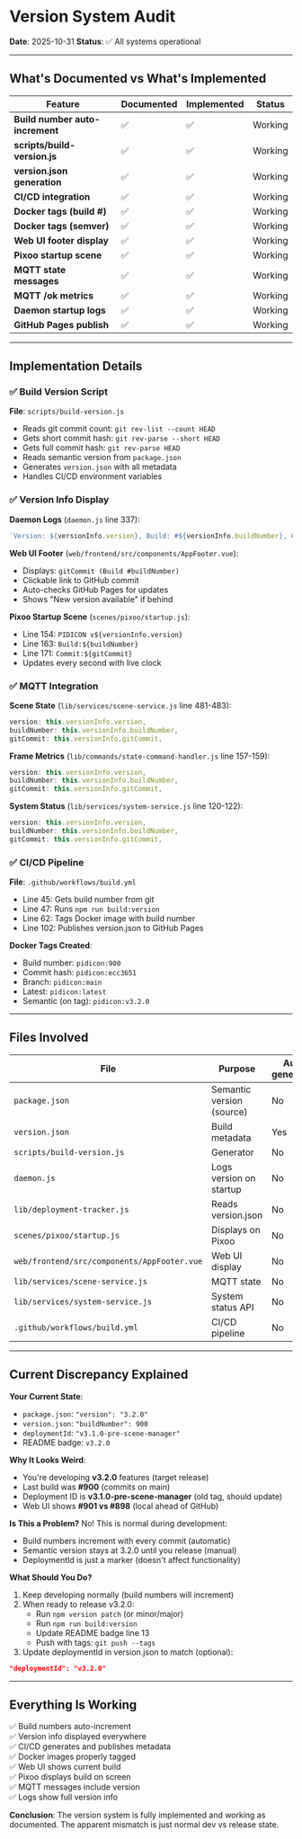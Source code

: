 # Version System Audit

**Date**: 2025-10-31
**Status**: ✅ All systems operational

---

## What's Documented vs What's Implemented

| Feature                         | Documented | Implemented | Status  |
| ------------------------------- | ---------- | ----------- | ------- |
| **Build number auto-increment** | ✅         | ✅          | Working |
| **scripts/build-version.js**    | ✅         | ✅          | Working |
| **version.json generation**     | ✅         | ✅          | Working |
| **CI/CD integration**           | ✅         | ✅          | Working |
| **Docker tags (build #)**       | ✅         | ✅          | Working |
| **Docker tags (semver)**        | ✅         | ✅          | Working |
| **Web UI footer display**       | ✅         | ✅          | Working |
| **Pixoo startup scene**         | ✅         | ✅          | Working |
| **MQTT state messages**         | ✅         | ✅          | Working |
| **MQTT /ok metrics**            | ✅         | ✅          | Working |
| **Daemon startup logs**         | ✅         | ✅          | Working |
| **GitHub Pages publish**        | ✅         | ✅          | Working |

---

## Implementation Details

### ✅ Build Version Script

**File**: `scripts/build-version.js`

- Reads git commit count: `git rev-list --count HEAD`
- Gets short commit hash: `git rev-parse --short HEAD`
- Gets full commit hash: `git rev-parse HEAD`
- Reads semantic version from `package.json`
- Generates `version.json` with all metadata
- Handles CI/CD environment variables

### ✅ Version Info Display

**Daemon Logs** (`daemon.js` line 337):

```javascript
`Version: ${versionInfo.version}, Build: #${versionInfo.buildNumber}, Commit: ${versionInfo.gitCommit}`;
```

**Web UI Footer** (`web/frontend/src/components/AppFooter.vue`):

- Displays: `gitCommit (Build #buildNumber)`
- Clickable link to GitHub commit
- Auto-checks GitHub Pages for updates
- Shows "New version available" if behind

**Pixoo Startup Scene** (`scenes/pixoo/startup.js`):

- Line 154: `PIDICON v${versionInfo.version}`
- Line 163: `Build:${buildNumber}`
- Line 171: `Commit:${gitCommit}`
- Updates every second with live clock

### ✅ MQTT Integration

**Scene State** (`lib/services/scene-service.js` line 481-483):

```javascript
version: this.versionInfo.version,
buildNumber: this.versionInfo.buildNumber,
gitCommit: this.versionInfo.gitCommit,
```

**Frame Metrics** (`lib/commands/state-command-handler.js` line 157-159):

```javascript
version: this.versionInfo.version,
buildNumber: this.versionInfo.buildNumber,
gitCommit: this.versionInfo.gitCommit,
```

**System Status** (`lib/services/system-service.js` line 120-122):

```javascript
version: this.versionInfo.version,
buildNumber: this.versionInfo.buildNumber,
gitCommit: this.versionInfo.gitCommit,
```

### ✅ CI/CD Pipeline

**File**: `.github/workflows/build.yml`

- Line 45: Gets build number from git
- Line 47: Runs `npm run build:version`
- Line 62: Tags Docker image with build number
- Line 102: Publishes version.json to GitHub Pages

**Docker Tags Created**:

- Build number: `pidicon:900`
- Commit hash: `pidicon:ecc3651`
- Branch: `pidicon:main`
- Latest: `pidicon:latest`
- Semantic (on tag): `pidicon:v3.2.0`

---

## Files Involved

| File                                        | Purpose                   | Auto-generated? |
| ------------------------------------------- | ------------------------- | --------------- |
| `package.json`                              | Semantic version (source) | No              |
| `version.json`                              | Build metadata            | Yes             |
| `scripts/build-version.js`                  | Generator                 | No              |
| `daemon.js`                                 | Logs version on startup   | No              |
| `lib/deployment-tracker.js`                 | Reads version.json        | No              |
| `scenes/pixoo/startup.js`                   | Displays on Pixoo         | No              |
| `web/frontend/src/components/AppFooter.vue` | Web UI display            | No              |
| `lib/services/scene-service.js`             | MQTT state                | No              |
| `lib/services/system-service.js`            | System status API         | No              |
| `.github/workflows/build.yml`               | CI/CD pipeline            | No              |

---

## Current Discrepancy Explained

**Your Current State**:

- `package.json`: `"version": "3.2.0"`
- `version.json`: `"buildNumber": 900`
- `deploymentId`: `"v3.1.0-pre-scene-manager"`
- README badge: `v3.2.0`

**Why It Looks Weird**:

- You're developing **v3.2.0** features (target release)
- Last build was **#900** (commits on main)
- Deployment ID is **v3.1.0-pre-scene-manager** (old tag, should update)
- Web UI shows **#901 vs #898** (local ahead of GitHub)

**Is This a Problem?** No! This is normal during development:

- Build numbers increment with every commit (automatic)
- Semantic version stays at 3.2.0 until you release (manual)
- DeploymentId is just a marker (doesn't affect functionality)

**What Should You Do?**

1. Keep developing normally (build numbers will increment)
2. When ready to release v3.2.0:
   - Run `npm version patch` (or minor/major)
   - Run `npm run build:version`
   - Update README badge line 13
   - Push with tags: `git push --tags`
3. Update deploymentId in version.json to match (optional):

```json
"deploymentId": "v3.2.0"
```

---

## Everything Is Working

✅ Build numbers auto-increment  
✅ Version info displayed everywhere  
✅ CI/CD generates and publishes metadata  
✅ Docker images properly tagged  
✅ Web UI shows current build  
✅ Pixoo displays build on screen  
✅ MQTT messages include version  
✅ Logs show full version info

**Conclusion**: The version system is fully implemented and working as documented.
The apparent mismatch is just normal dev vs release state.
